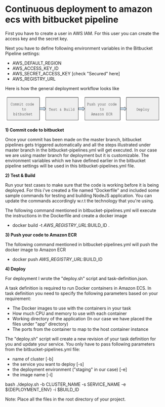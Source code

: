 # Continuous deployment to amazon ecs with bitbucket pipeline

First you have to create a user in AWS IAM. For this user you can create the access key and the secret key.

Next you have to define following environment variables in the Bitbucket Pipeline settings:

- AWS\_DEFAULT\_REGION
- AWS\_ACCESS\_KEY\_ID
- AWS\_SECRET\_ACCESS\_KEY [check &quot;Secured&quot; here]
- AWS\_REGISTRY\_URL

Here is how the general deployment workflow looks like

![workflow](/workflow.png?raw=true "")

**1) Commit code to bitbucket**

Once your commit has been made on the master branch, bitbucket pipelines gets triggered automatically and all the steps illustrated under master branch in the bitbucket-pipelines.yml will get executed. In our case we are using master branch for deployment but it is customizable. The environment variables which we have defined earlier in the bitbucket pipeline settings will be used in this bitbucket-pipelines.yml file.

**2) Test &amp; Build**

Run your test cases to make sure that the code is working before it is being deployed. For this i&#39;ve created a file named &quot;Dockerfile&quot; and included some sample commands for testing and building NodeJS application. You can update the commands accordingly w.r.t the technology that you&#39;re using.

The following command mentioned in bitbucket-pipelines.yml will execute the instructions in the Dockerfile and create a docker image

- docker build -t ${AWS\_REGISTRY\_URL}:$BUILD\_ID .

**3) Push your code to Amazon ECR**

The following command mentioned in bitbucket-pipelines.yml will push the docker image to Amazon ECR

- docker push ${AWS\_REGISTRY\_URL}:$BUILD\_ID

**4) Deploy**

For deployment I wrote the &quot;deploy.sh&quot; script and task-definition.json.

A task definition is required to run Docker containers in Amazon ECS. In task definition you need to specify the following parameters based on your requirement:

- The Docker images to use with the containers in your task
- How much CPU and memory to use with each container
- Working directory of the application (In our case we have placed the files under &quot;app&quot; directory)
- The ports from the container to map to the host container instance

 The &quot;deploy.sh&quot; script will create a new revision of your task definition for you and update your service. You only have to pass following parameters from the bitbucket-pipelines.yml file:

-    name of cluster [-b]
-    the service you want to deploy [-s]
-    the deployment environment (&quot;staging&quot; in our case) [-e]
-    the image name [-i]

   bash ./deploy.sh -b CLUSTER\_NAME -s SERVICE\_NAME -e ${DEPLOYMENT\_ENV} -i $BUILD\_ID



Note: Place all the files in the root directory of your project.
